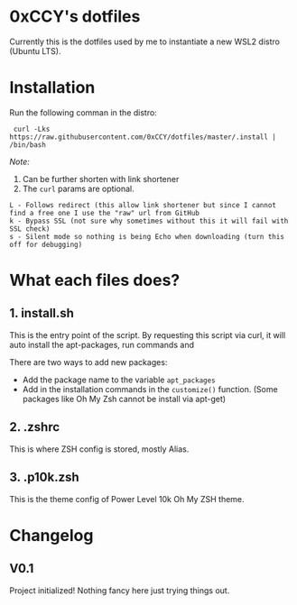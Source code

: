 # 0xCCY's dotfiles
Currently this is the dotfiles used by me to instantiate a new WSL2 distro (Ubuntu LTS).

# Installation
Run the following comman in the distro:
```
 curl -Lks https://raw.githubusercontent.com/0xCCY/dotfiles/master/.install | /bin/bash
```
*Note:*
1. Can be further shorten with link shortener
2. The `curl` params are optional. 
```
L - Follows redirect (this allow link shortener but since I cannot find a free one I use the "raw" url from GitHub
k - Bypass SSL (not sure why sometimes without this it will fail with SSL check)
s - Silent mode so nothing is being Echo when downloading (turn this off for debugging)
```

# What each files does?
## 1. install.sh
This is the entry point of the script. By requesting this script via curl, it will auto install the apt-packages, run commands and 

There are two ways to add new packages:
- Add the package name to the variable `apt_packages`
- Add in the installation commands in the `customize()` function. (Some packages like Oh My Zsh cannot be install via apt-get)

## 2. .zshrc
This is where ZSH config is stored, mostly Alias.

## 3. .p10k.zsh
This is the theme config of Power Level 10k Oh My ZSH theme.
 
# Changelog
## V0.1
Project initialized! Nothing fancy here just trying things out.
